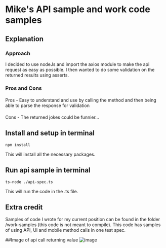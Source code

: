 # Mike's API sample and work code samples

## Explanation
### Approach
I decided to use nodeJs and import the axios module to make the api request as easy as possible. I then wanted to do some validation on the returned results using asserts.

### Pros and Cons
####
Pros - Easy to understand and use by calling the method and then being able to parse the response for validation
####
Cons - The returned jokes could be funnier...

## Install and setup in terminal
`npm install`

This will install all the necessary packages.

## Run api sample in terminal
`ts-node ./api-spec.ts`

This will run the code in the .ts file.

## Extra credit
Samples of code I wrote for my current position can be found in the folder /work-samples (this code is not meant to compile).
This code has samples of using API, UI and mobile method calls in one test spec.

##Image of api call returning value
![image](https://user-images.githubusercontent.com/99370276/153659680-06575f32-d546-4299-81d1-cf5f8b80d2eb.png)
